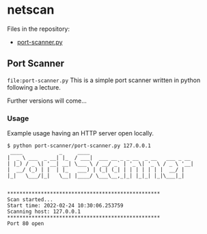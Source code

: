 # netscan
Files in the repository:
* [port-scanner.py](#port-scanner)

## Port Scanner
`file:port-scanner.py`
This is a simple port scanner written in python following a lecture. 

Further versions will come...

### Usage

Example usage having an HTTP server open locally.

```
$ python port-scanner/port-scanner.py 127.0.0.1
 ____            _     ____                                  
|  _ \ ___  _ __| |_  / ___|  ___ __ _ _ __  _ __   ___ _ __ 
| |_) / _ \| '__| __| \___ \ / __/ _` | '_ \| '_ \ / _ \ '__|
|  __/ (_) | |  | |_   ___) | (_| (_| | | | | | | |  __/ |   
|_|   \___/|_|   \__| |____/ \___\__,_|_| |_|_| |_|\___|_|   
                                                             

**************************************************
Scan started...
Start time: 2022-02-24 10:30:06.253759
Scanning host: 127.0.0.1
**************************************************
Port 80 open
```

### 
